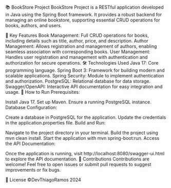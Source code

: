 
📚 BookStore Project
BookStore Project is a RESTful application developed in Java using the Spring Boot framework. It provides a robust backend for managing an online bookstore, supporting essential CRUD operations for books, authors, and users.

🌟 Key Features
Book Management: Full CRUD operations for books, including details such as title, author, price, and description.
Author Management: Allows registration and management of authors, enabling seamless association with corresponding books.
User Management: Handles user registration and management with authentication and authorization for secure operations.
🛠️ Technologies Used
Java 17: Core programming language.
Spring Boot 3: Framework for building modern and scalable applications.
Spring Security: Module to implement authentication and authorization.
PostgreSQL: Relational database for data storage.
Swagger/OpenAPI: Interactive API documentation for easy integration and usage.
🚀 How to Run
Prerequisites:

Install Java 17.
Set up Maven.
Ensure a running PostgreSQL instance.
Database Configuration:

Create a database in PostgreSQL for the application.
Update the credentials in the application.properties file.
Build and Run:

Navigate to the project directory in your terminal.
Build the project using mvn clean install.
Start the application with mvn spring-boot:run.
Access the API Documentation:

Once the application is running, visit http://localhost:8080/swagger-ui.html to explore the API documentation.
🤝 Contributions
Contributions are welcome! Feel free to open issues or submit pull requests to suggest improvements or fix bugs.

📄 License
©DevThiagoRamos 2024